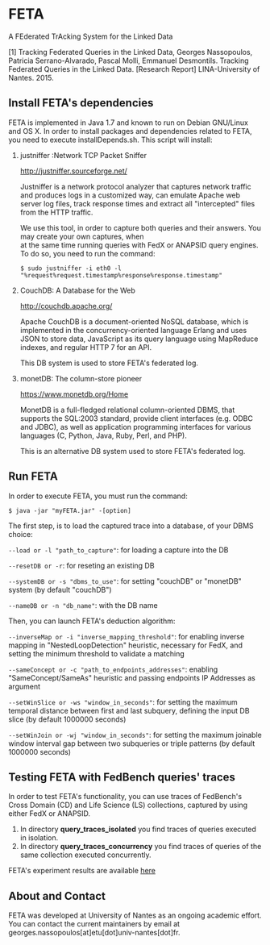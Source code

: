 # FETA

A FEderated TrAcking System for the Linked Data

[1] Tracking Federated Queries in the Linked Data, Georges Nassopoulos, Patricia Serrano-Alvarado, Pascal Molli, Emmanuel Desmontils. Tracking Federated Queries in the Linked Data. [Research Report] LINA-University of Nantes. 2015. <hal-01187519>

## Install FETA's dependencies

FETA is implemented in Java 1.7 and known to run on Debian GNU/Linux and OS X. In order to install packages and dependencies related to FETA, you need to execute installDepends.sh. This script will install:

   1. justniffer :Network TCP Packet Sniffer
   
        http://justniffer.sourceforge.net/

      Justniffer is a network protocol analyzer that captures network traffic and produces logs in a customized way, 
      can emulate Apache web server log files, track response times and extract all "intercepted" files from the HTTP 
      traffic.
      
      We use this tool, in order to capture both queries and their answers. You may create your own captures, when   
      at the same time running queries with FedX or ANAPSID query engines. To do so, you need to run the command:
      
      `$ sudo justniffer -i eth0 -l "%request%request.timestamp%response%response.timestamp"`
   
   2. CouchDB: A Database for the Web
   
        http://couchdb.apache.org/

      Apache CouchDB is a document-oriented NoSQL database, which is implemented in the concurrency-oriented language 
      Erlang and uses JSON to store data, JavaScript as its query language using MapReduce indexes, and 
      regular HTTP 7 for an API. 
      
      This DB system is used to store FETA's federated log.
   
   3. monetDB: The column-store pioneer
      
        https://www.monetdb.org/Home

      MonetDB is a full-fledged relational column-oriented DBMS, that supports the SQL:2003       standard, provide client interfaces (e.g. ODBC and JDBC), as well as application programming interfaces for            various languages (C, Python, Java, Ruby, Perl, and PHP).
   
      This is an alternative DB system used to store FETA's federated log.

## Run FETA

In order to execute FETA, you must run the command:

`$ java -jar "myFETA.jar" -[option]`

The first step, is to load the captured trace into a database, of your DBMS choice:

`--load or -l "path_to_capture"`: for loading a capture into the DB

`--resetDB or -r`: for reseting an existing DB

`--systemDB or -s "dbms_to_use"`: for setting "couchDB" or "monetDB" system (by default "couchDB")

`--nameDB or -n "db_name"`: with the DB name

Then, you can launch FETA's deduction algorithm:

`--inverseMap or -i "inverse_mapping_threshold"`: for enabling inverse mapping in "NestedLoopDetection" heuristic, necessary for FedX, and setting the minimum threshold to validate a matching

`--sameConcept or -c "path_to_endpoints_addresses"`: enabling "SameConcept/SameAs" heuristic and passing endpoints IP Addresses as argument

`--setWinSlice or -ws "window_in_seconds"`: for setting the maximum temporal distance between first and last subquery, defining the input DB slice (by default 1000000 seconds)

`--setWinJoin or -wj "window_in_seconds"`: for setting the maximum joinable window interval gap between two subqueries or triple patterns (by default 1000000 seconds)

## Testing FETA with FedBench queries' traces

In order to test FETA's functionality, you can use traces of FedBench's Cross Domain (CD) and Life Science (LS) collections, captured by using either FedX or ANAPSID. 

1. In directory **query_traces_isolated** you find traces of queries executed in isolation.
2. In directory **query_traces_concurrency** you find traces of queries of the same collection executed concurrently.

FETA's experiment results  are available [here](https://github.com/coumbaya/feta/blob/master/experiments_with_fedbench.md)

## About and Contact

FETA was developed at University of Nantes as an ongoing academic effort. You can contact the current maintainers by email at georges.nassopoulos[at]etu[dot]univ-nantes[dot]fr.

